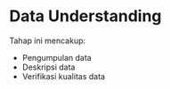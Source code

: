 # Data Understanding

Tahap ini mencakup:
- Pengumpulan data
- Deskripsi data
- Verifikasi kualitas data
